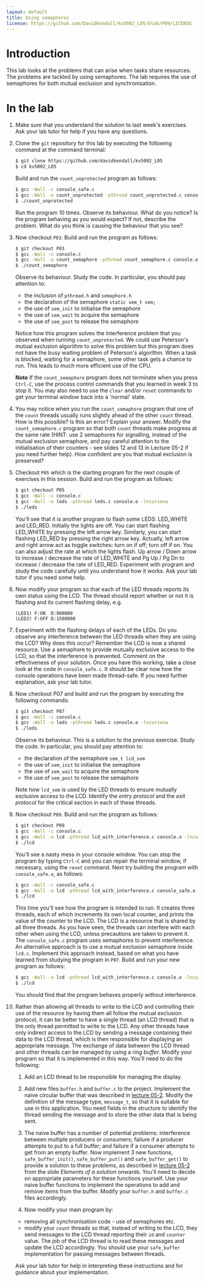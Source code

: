 ```yaml
---
layout: default
title: Using semaphores
license: https://github.com/DavidKendall/kv5002_L05/blob/P09/LICENSE
---
```


# Introduction

This lab looks at the problems that can arise when tasks share
resources. The problems are tackled by using semaphores. The lab requires the
use of semaphores for both mutual exclusion and synchronisation.

# In the lab

1. Make sure that you understand the solution to last week's exercises. Ask
   your lab tutor for help if you have any questions.

1. Clone the `git` repository for this lab by executing the following command
   at the command terminal:

   ```sh
   $ git clone https://github.com/davidkendall/kv5002_L05
   $ cd kv5002_L05
   ```
   Build and run the `count_unprotected` program as follows:

   ```sh
   $ gcc -Wall -c console_safe.c
   $ gcc -Wall -o count_unprotected -pthread count_unprotected.c console_safe.o -lncursesw
   $ ./count_unprotected
   ```
   Run the program 10 times. Observe its behaviour. What do you notice? Is the program behaving as you
   would expect? If not, describe the problem. What do you think is
   causing the behaviour that you see?

1. Now checkout `P03`.  Build and run the program as follows:

   ```sh 
   $ git checkout P03
   $ gcc -Wall -c console.c
   $ gcc -Wall -o count_semaphore -pthread count_semaphore.c console.o -lncursesw
   $ ./count_semaphore
   ``` 
   Observe its behaviour. Study the code. In particular, you should pay attention to:
   * the inclusion of `pthread.h` and `semaphore.h`
   * the declaration of the semaphore `static sem_t sem;`
   * the use of `sem_init` to initialise the semaphore
   * the use of `sem_wait` to acquire the semaphore
   * the use of `sem_post` to release the semaphore

   Notice how this program solves the interference problem that you observed
   when running `count_unprotected`. We could use
   Peterson's mutual exclusion algorithm to solve this problem but this
   program does not have the busy waiting problem of Peterson's algorithm. 
   When a task is blocked, waiting for a semaphore, some other task gets
   a chance to run. This leads to much more efficient use of the CPU.

   **Note** If the `count_semaphore` program does not terminate when you press
   `Ctrl-C`, use the process control commands that you learned in week 3 to 
   stop it. You may also need to use the `clear` and/or `reset` commands to get
   your terminal window back into a 'normal' state.

1. You may notice when you run the `count_semaphore` program that one of the
   `count` threads usually runs slightly ahead of the other `count` thread. How
   is this possible? Is this an error? Explain your answer. Modify the
   `count_semaphore.c` program so that both `count` threads make progress at
   the same rate (HINT: use 2 semaphores for signalling, instead of the mutual
   exclusion semaphore, and pay careful attention to the initialisation of
   their counters - see slides 12 and 13 in Lecture 05-2 if you need
   further help). How confident are you that mutual exclusion is preserved?

1. Checkout `P05` which is the starting program for the next couple of
   exercises in this session. Build and run the program as follows:

   ```sh
   $ git checkout P05
   $ gcc -Wall -c console.c
   $ gcc -Wall -o leds -pthread leds.c console.o -lncursesw
   $ ./leds
   ```
   You'll see that it is another program to flash some LEDS: LED_WHITE and
   LED_RED. Initially the lights are off. You can start flashing LED_WHITE by
   pressing the left arrow key. Similarly, you can start flashing LED_RED by
   pressing the right arrow key. Actually, left arrow and right arrow act as
   toggle switches: turn on if off; turn off if on. You can also adjust the
   rate at which the lights flash. Up arrow / Down arrow to increase / decrease
   the rate of LED_WHITE and Pg Up / Pg Dn to increase / decrease the rate of
   LED_RED.  Experiment with program and study the code carefully until you
   understand how it works. Ask your lab tutor if you need some help.

1. Now modify your program so that each of the LED threads reports its own
   status using the LCD. The thread should report whether or not it is flashing
   and its current flashing delay, e.g.

   ```
   (LED1) F:ON  D:900000
   (LED2) F:OFF D:1500000
   ```

1. Experiment with the flashing delays of each of the LEDs. Do you observe any
   interference between the LED threads when they are using the LCD? Why does
   this occur?  Remember the LCD is now a shared resource. Use a semaphore to
   provide mutually exclusive access to the LCD, so that the interference is
   prevented. Comment on the effectiveness of your solution. Once you have this
   working, take a close look at the code in `console_safe.c`. It should be
   clear now how the console operations have been made thread-safe. If you need
   further explanation, ask your lab tutor.

1. Now checkout P07 and build and run the program by
   executing the following commands:

   ```sh
   $ git checkout P07
   $ gcc -Wall -c console.c
   $ gcc -Wall -o leds -pthread leds.c console.o -lncursesw
   $ ./leds
   ```
   Observe its behaviour. This is a solution to the previous exercise.
   Study the code. In particular, you should pay attention to:
    * the declaration of the semaphore  `sem_t lcd_sem`
    * the use of `sem_init` to initialise the semaphore
    * the use of `sem_wait` to acquire the semaphore
    * the use of `sem_post` to release the semaphore

   Note how `lcd_sem` is used by the LED threads to ensure mutually exclusive
   access to the LCD. Identify the *entry protocol* and the *exit protocol* for
   the critical section in each of these threads.

1. Now checkout `P09`. Build and run the program as follows:

   ```sh
   $ git checkout P09
   $ gcc -Wall -c console.c
   $ gcc -Wall -o lcd -pthread lcd_with_interference.c console.o -lncursesw
   $ ./lcd
   ```
   You'll see a nasty mess in your console window. You can stop the program
   by typing `Ctrl-C` and you can repair the terminal window, if necessary,
   using the `reset` command. Next try building the program with `console_safe.o`,
   as follows:

   ```sh
   $ gcc -Wall -c console_safe.c
   $ gcc -Wall -o lcd -pthread lcd_with_interference.c console_safe.o -lncursesw
   $ ./lcd
   ```
   This time you'll see how the program is intended to run. It creates three
   threads, each of which increments its own local counter, and prints the
   value of the counter to the LCD. The LCD is a resource that is shared by all
   three threads. As you have seen, the threads can interfere with each other
   when using the LCD, unless precautions are taken to prevent it. The
   `console_safe.c` program uses semaphores to prevent interference. An alternative
   approach is to use a mutual exclusion semaphore inside `lcd.c`. Implement this
   approach instead, based on what you have learned from studying the 
   program in `P07`. Build and run your new program as follows:

   ```sh
   $ gcc -Wall -o lcd -pthread lcd_with_interference.c console.o -lncursesw
   $ ./lcd
   ```
   You should find that the program behaves properly without interference.

1. Rather than allowing all threads to write to the LCD and controlling their
   use of the resource by having them all follow the mutual exclusion protocol,
   it can be better to have a single thread (an LCD thread) that is the only
   thread permitted to write to the LCD. Any other threads have only indirect
   access to the LCD by sending a message containing their data to the LCD
   thread, which is then responsible for displaying an appropriate message. The
   exchange of data between the LCD thread and other threads can be managed by
   using a *ring buffer*. Modify your program so that it is implemented in this
   way. You'll need to do the following:

   1. Add an LCD thread to be responsible for managing the display.

   1. Add new files `buffer.h` and `buffer.c` to the project.  Implement the
      naive circular buffer that was described in [lecture
      05-2]({{site.baseurl}}{{site.raurl}}/05-2.pdf).  Modify the definition of
      the message type, `message_t`, so that it is suitable for use in this
      application.  You need fields in the structure to identify the thread
      sending the message and to store the other data that is being sent.

   1. The naive buffer has a number of potential problems: interference between
      multiple producers or consumers; failure if a producer attempts to put to
      a full buffer; and failure if a consumer attempts to get from an empty
      buffer. Now implement 3 new functions, `safe_buffer_init()`,
      `safe_buffer_put()` and `safe_buffer_get()` to provide a solution to
      these problems, as described in [lecture
      05-2]({{site.baseurl}}{{site.raurl}}/05-2.pdf) from the slide *Elements
      of a solution* onwards. You'll need to decide on appropriate parameters
      for these functions yourself. Use your naive buffer functions to
      implement the operations to add and remove items from the buffer. Modify
      your `buffer.h` and `buffer.c` files accordingly.

   1. Now modify your main program by:
   * removing all synchronisation code - use of semaphores etc.
   * modify your `count` threads so that, instead of writing to the LCD, they send
     messages to the LCD thread reporting their `id` and `counter` value.  The job
     of the LCD thread is to read these messages and update the LCD accordingly.
     You should use your `safe_buffer` implementation for passing messages between
     threads.

   Ask your lab tutor for help in interpreting these instructions and
   for guidance about your implementation.
